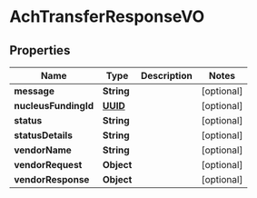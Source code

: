 
# AchTransferResponseVO

## Properties
Name | Type | Description | Notes
------------ | ------------- | ------------- | -------------
**message** | **String** |  |  [optional]
**nucleusFundingId** | [**UUID**](UUID.md) |  |  [optional]
**status** | **String** |  |  [optional]
**statusDetails** | **String** |  |  [optional]
**vendorName** | **String** |  |  [optional]
**vendorRequest** | **Object** |  |  [optional]
**vendorResponse** | **Object** |  |  [optional]



